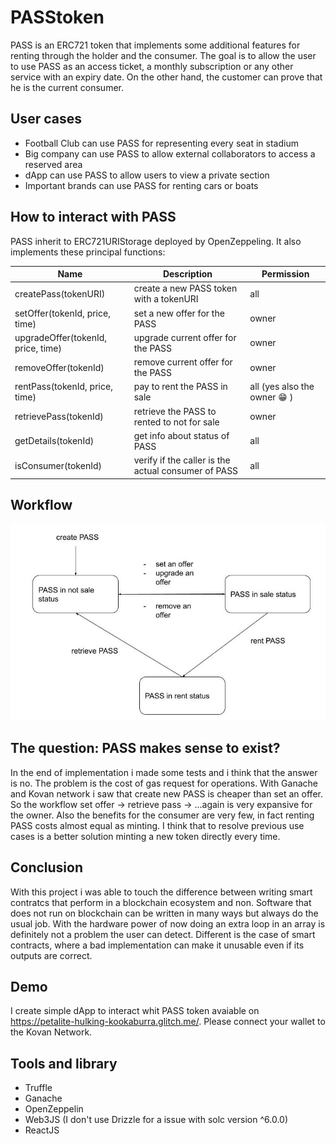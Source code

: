 # PASStoken
PASS is an ERC721 token that implements some additional features for renting through the holder and the consumer. The goal is to allow the user to use PASS as an access ticket, a monthly subscription or any other service with an expiry date. On the other hand, the customer can prove that he is the current consumer.

## User cases
 - Football Club can use PASS for representing every seat in stadium
 - Big company can use PASS to allow external collaborators to access a reserved area
 - dApp can use PASS to allow users to view a private section
 - Important brands can use PASS for renting cars or boats 

## How to interact with PASS
PASS inherit to ERC721URIStorage deployed by OpenZeppeling. It also implements these principal functions:

| Name | Description | Permission |
| ------ | ------ | ------ |
| createPass(tokenURI) | create a new PASS token with a tokenURI | all |
| setOffer(tokenId, price, time) | set a new offer for the PASS | owner |
| upgradeOffer(tokenId, price, time)  | upgrade current offer for the PASS | owner |
| removeOffer(tokenId) | remove current offer for the PASS | owner |
| rentPass(tokenId, price, time) | pay to rent the PASS in sale | all (yes also the owner :grin: ) |
| retrievePass(tokenId) | retrieve the PASS to rented to not for sale | owner |
| getDetails(tokenId) | get info about status of PASS | all |
| isConsumer(tokenId) | verify if the caller is the actual consumer of PASS | all |

## Workflow
![Screenshot](diagram/PASStoken_flow.jpg)

## The question: PASS makes sense to exist?
In the end of implementation i made some tests and i think that the answer is no. The problem is the cost of gas request for operations.
With Ganache and Kovan network i saw that create new PASS is cheaper than set an offer. So the workflow set offer -> retrieve pass -> ...again is very expansive for the owner. Also the benefits for the consumer are very few, in fact renting PASS costs almost equal as minting. I think that to resolve previous use cases is a better solution minting a new token directly every time. 

## Conclusion
With this project i was able to touch the difference between writing smart contratcs that perform in a blockchain ecosystem and non. Software that does not run on blockchain can be written in many ways but always do the usual job. With the hardware power of now doing an extra loop in an array is definitely not a problem the user can detect. Different is the case of smart contracts, where a bad implementation can make it unusable even if its outputs are correct.

## Demo
I create simple dApp to interact whit PASS token avaiable on https://petalite-hulking-kookaburra.glitch.me/. Please connect your wallet to the Kovan Network.

## Tools and library
 - Truffle
 - Ganache
 - OpenZeppelin
 - Web3JS (I don't use Drizzle for a issue with solc version ^6.0.0) 
 - ReactJS
 
